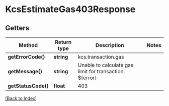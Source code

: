 # KcsEstimateGas403Response

## Getters

Method | Return type | Description | Notes
------------ | ------------- | ------------- | -------------
**getErrorCode()** | **string** | kcs.transaction.gas |
**getMessage()** | **string** | Unable to calculate gas limit for transaction. ${error} |
**getStatusCode()** | **float** | 403 |

[[Back to Index]](../index.md)
